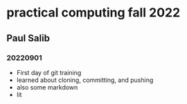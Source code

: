 # practical computing fall 2022 
## Paul Salib 
### 20220901

- First day of git training 
- learned about cloning, committing, and pushing
- also some markdown 
- lit 
